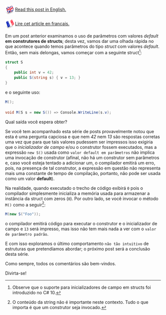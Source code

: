 <p><img src="https://github.com/adrianoc/BlogCode/blob/041acbc54fda6b4c970bebfbb89da899be6e2190/StructCtors/images/united_kingdom_glossy_wave_icon_64.png?raw=true" style="width:32px;height:32px;vertical-align: middle;border: 0px; padding: 0px; box-shadow: none;"><a href="https://programing-fun.blogspot.com/2025/01/structs.8.en.html">Read this post in English.</a></p>

<p><img src="https://github.com/adrianoc/BlogCode/blob/041acbc54fda6b4c970bebfbb89da899be6e2190/StructCtors/images/france_glossy_wave_icon_64.png?raw=true" style="width:32px;height:32px;vertical-align: middle;border: 0px; padding: 0px; box-shadow: none;" /><a href="https://programing-fun.blogspot.com/2025/01/structs.8.fr.html">Lire cet article en français.</a></p>

<script>
populateToc("https://raw.githubusercontent.com/adrianoc/BlogCode/refs/heads/main/StructCtors/toc.pt.js", 'struct-series-toc');
</script>
<p id="struct-series-toc">

Em um post anterior examinamos o uso de parâmetros com valores *default* **em construtores de structs**; desta vez, vamos dar uma olhada rápida no que acontece quando temos parâmetros do tipo _struct_ com valores *default*. Então, sem mais delongas, vamos começar com a seguinte struct[^1]:

```csharp
struct S
{
    public int v = 42;
    public S(string s) { v = 13; }
}
```

e o seguinte uso:

```csharp
M();

void M(S s = new S()) => Console.WriteLine(s.v);
```

Qual saída você espera obter?

Se você tem acompanhado esta série de posts provavelmente notou que esta é uma pergunta capciosa e que nem *42* nem *13* são respostas corretas uma vez que para que tais valores pudessem ser impressos isso exigiria que o *inicializador de campo* e/ou o construtor fossem executados, mas a expressão `new S()` usada como `valor default em parâmetros` não implica uma invocação de construtor (afinal, não há um construtor sem parâmetros e, caso você esteja tentado a adicionar um, o compilador emitirá um erro, pois, na presença de tal construtor, a expressão em questão não representa mais uma constante de tempo de compilação, portanto, não pode ser usada como um valor **default**).

Na realidade, quando executado o trecho de código exibirá `0` pois o compilador simplesmente inicializa a memória usada para armazenar a instância da struct com zeros (`0`). Por outro lado, se você invocar o método `M()` como a seguir[^2]:

```csharp
M(new S("Foo"));
```

o compilador emitirá código para executar o construtor e o inicializador de campo e `13` será impresso, mas isso não tem mais nada a ver com o `valor de parâmetro padrão`.

E com isso exploramos o último comportamento `não tão intuitivo` de estruturas que pretendíamos abordar; o próximo post será a conclusão desta série.

Como sempre, todos os comentários são bem-vindos.

Divirta-se!

[^1]: Observe que o suporte para inicializadores de campo em structs foi introduzido no C# 10.
[^2]: O conteúdo da string não é importante neste contexto. Tudo o que importa é que um construtor seja invocado.